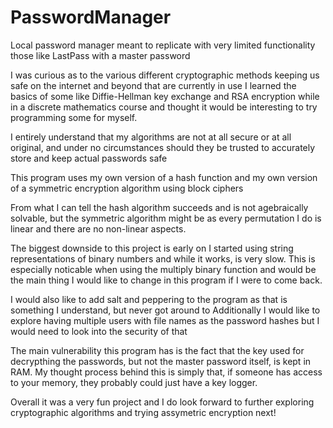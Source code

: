 # PasswordManager
Local password manager meant to replicate with very limited functionality those like LastPass with a master password


I was curious as to the various different cryptographic methods keeping us safe on the internet and beyond that are currently in use
I learned the basics of some like Diffie-Hellman key exchange and RSA encryption while in a discrete mathematics course and thought it would be
interesting to try programming some for myself.

I entirely understand that my algorithms are not at all secure or at all original, and under no circumstances should they be trusted to 
accurately store and keep actual passwords safe

This program uses my own version of a hash function and my own version of a symmetric encryption algorithm using block ciphers

From what I can tell the hash algorithm succeeds and is not agebraically solvable, but the symmetric algorithm might be as every 
permutation I do is linear and there are no non-linear aspects.

The biggest downside to this project is early on I started using string representations of binary numbers and while it works, is very slow.
This is especially noticable when using the multiply binary function and would be the main thing I would like to change in this program if I were to come back.

I would also like to add salt and peppering to the program as that is something I understand, but never got around to
Additionally I would like to explore having multiple users with file names as the password hashes but I would need to look into the security of that

The main vulnerability this program has is the fact that the key used for decrypthing the passwords, but not the master password itself, is kept in RAM.
My thought process behind this is simply that, if someone has access to your memory, they probably could just have a key logger.


Overall it was a very fun project and I do look forward to further exploring cryptographic algorithms and trying assymetric encryption next!
